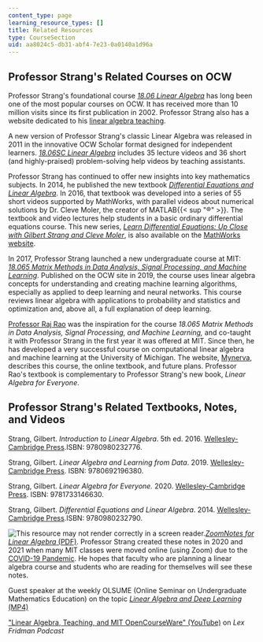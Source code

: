 ```yaml
---
content_type: page
learning_resource_types: []
title: Related Resources
type: CourseSection
uid: aa8024c5-db31-abf4-7e23-0a0140a1d96a
---
```


Professor Strang's Related Courses on OCW
-----------------------------------------

Professor Strang's foundational course [_18.06 Linear Algebra_](/courses/18-06-linear-algebra-spring-2010) has long been one of the most popular courses on OCW. It has received more than 10 million visits since its first publication in 2002. Professor Strang also has a website dedicated to his [linear algebra teaching](http://math.mit.edu/linearalgebra).

A new version of Professor Strang's classic Linear Algebra was released in 2011 in the innovative OCW Scholar format designed for independent learners. _[18.06SC Linear Algebra](/courses/18-06sc-linear-algebra-fall-2011)_ includes 35 lecture videos and 36 short (and highly-praised) problem-solving help videos by teaching assistants.

Professor Strang has continued to offer new insights into key mathematics subjects. In 2014, he published the new textbook _[Differential Equations and Linear Algebra](http://www-math.mit.edu/~gs/dela/)_. In 2016, that textbook was developed into a series of 55 short videos supported by MathWorks, with parallel videos about numerical solutions by Dr. Cleve Moler, the creator of MATLAB{{< sup "®" >}}. The textbook and video lectures help students in a basic ordinary differential equations course. This new series, [_Learn Differential Equations: Up Close with Gilbert Strang and Cleve Moler_](/resources/res-18-009-learn-differential-equations-up-close-with-gilbert-strang-and-cleve-moler-fall-2015), is also available on the [MathWorks website](http://www.mathworks.com/academia/courseware/learn-differential-equations.html).

In 2017, Professor Strang launched a new undergraduate course at MIT: _[18.065 Matrix Methods in Data Analysis, Signal Processing, and Machine Learning](/courses/18-065-matrix-methods-in-data-analysis-signal-processing-and-machine-learning-spring-2018)_. Published on the OCW site in 2019, the course uses linear algebra concepts for understanding and creating machine learning algorithms, especially as applied to deep learning and neural networks. This course reviews linear algebra with applications to probability and statistics and optimization and, above all, a full explanation of deep learning. 

[Professor Raj Rao](https://web.eecs.umich.edu/~rajnrao/) was the inspiration for the course _18.065 Matrix Methods in Data Analysis, Signal Processing, and Machine Learning,_ and co-taught it with Professor Strang in the first year it was offered at MIT. Since then, he has developed a very successful course on computational linear algebra and machine learning at the University of Michigan. The website, [Mynerva](https://mynerva.io/), describes this course, the online textbook, and future plans. Professor Rao's textbook is complementary to Professor Strang's new book, _Linear Algebra for Everyone_.

Professor Strang's Related Textbooks, Notes, and Videos
-------------------------------------------------------

Strang, Gilbert. _Introduction to Linear Algebra_. 5th ed. 2016. [Wellesley-Cambridge Press](http://www.wellesleycambridge.com/).ISBN: 9780980232776.

Strang, Gilbert. _Linear Algebra and Learning from Data_. 2019. [Wellesley-Cambridge Press](http://www.wellesleycambridge.com/). ISBN: 9780692196380.

Strang, Gilbert. _Linear Algebra for Everyone._ 2020. [Wellesley-Cambridge Press](http://www.wellesleycambridge.com/). ISBN: 9781733146630.

Strang, Gilbert. _Differential Equations and Linear Algebra_. 2014. [Wellesley-Cambridge Press](http://www.wellesleycambridge.com/).ISBN: 9780980232790.

![This resource may not render correctly in a screen reader.](/images/inacessible.gif)[_ZoomNotes for Linear Algebra_ (PDF)](/courses/res-18-010-a-2020-vision-of-linear-algebra-spring-2020/resources/zoomnotes_18-010). Professor Strang created these notes in 2020 and 2021 when many MIT classes were moved online (using Zoom) due to the [COVID-19 Pandemic](https://en.wikipedia.org/wiki/COVID-19_pandemic). He hopes that faculty who are planning a linear algebra course and students who are reading for themselves will see these notes.

Guest speaker at the weekly OLSUME (Online Seminar on Undergraduate Mathematics Education) on the topic [_Linear Algebra and Deep Learning_ (MP4)](https://olsume.org/wp-content/uploads/2021/09/strang.mp4)

["Linear Algebra, Teaching, and MIT OpenCourseWare" (YouTube)](https://www.youtube.com/watch?v=lEZPfmGCEk0&t=1s&ab_channel=LexFridman) on _Lex Fridman Podcast_